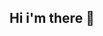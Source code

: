 ## Hi i'm there 👋
<!-- **hhubibi/hhubibi** is a ✨ _special_ ✨ repository because its `README.md` (this file) appears on your GitHub profile. -->




<!-- - 🔭 I’m currently working on ...
- 🌱 I’m currently learning ...
- 👯 I’m looking to collaborate on ...
- 🤔 I’m looking for help with ...
- 💬 Ask me about ...
- 📫 How to reach me: ...
- 😄 Pronouns: ...
- ⚡ Fun fact: ... -->

<!-- - 🌱 Interested in computer system
- 😄 Want to be a system designer in the future
- 🔭 I’m currently working in ByteDance as a Infrastructure Engineer Intern -->
<!-- 
<img align="right" src="https://github-readme-stats.vercel.app/api?username=hhubibi&show_icons=true&icon_color=CE1D2D&text_color=718096&bg_color=ffffff&hide_title=true" /> -->

<!-- #### Recent plan：
- [ ] Finish MIT 6.S081 labs
- [ ] CMU 15-445
- [ ] MIT 6.824
- [x] Look for a system internship -->
